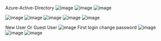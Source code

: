 Azure-Active-Directory
![image](https://user-images.githubusercontent.com/43515480/228856513-3ab0c6c1-a27b-4ec2-9544-1e1d598bc504.png)
![image](https://user-images.githubusercontent.com/43515480/228857591-3b745f75-4751-4e2a-990b-74e0419ed836.png)
![image](https://user-images.githubusercontent.com/43515480/228858056-c6cf952d-0fe4-4519-86f1-57ae504bacc8.png)

![image](https://user-images.githubusercontent.com/43515480/228842601-afa34287-5979-46ed-8200-ddcf83722a54.png)
![image](https://user-images.githubusercontent.com/43515480/228842666-c3d0079a-95bd-431f-8deb-8aa841f5683e.png)
![image](https://user-images.githubusercontent.com/43515480/228842708-54ea5b01-cf0a-4639-949b-da5518ddf184.png)
![image](https://user-images.githubusercontent.com/43515480/228848480-591847cb-64fe-4171-a4a4-595f2493e6d2.png)
![image](https://user-images.githubusercontent.com/43515480/228848859-70aecd10-4d10-42a1-8f2a-519d4a423e0f.png)

New User Or Guest User
![image](https://user-images.githubusercontent.com/43515480/228849833-490b4ba2-221b-4de5-9292-ca35dde531ad.png)
First login change password
![image](https://user-images.githubusercontent.com/43515480/228850107-a48aacaa-46cb-4cb0-bace-62807362d6a8.png)
![image](https://user-images.githubusercontent.com/43515480/228850423-e6fe2218-d3d5-4905-bd3b-b990ffc03943.png)
![image](https://user-images.githubusercontent.com/43515480/228850639-adc49711-d958-411a-86cc-9030e8d8372a.png)
